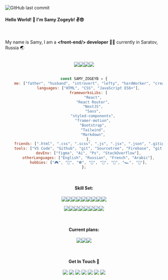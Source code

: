 <p align="center">

![GitHub last commit](https://img.shields.io/github/last-commit/SamyZog/SamyZog?label=Last%20Update&style=for-the-badge)

#### Hello World! :wave: I'm Samy Zogeyb! :v::sunglasses:

<br/>

My name is Samy, I am a **&lt;front-end/&gt; developer** 👨‍💻 currently in Saratov, Russia 🌏

<br/>

<center>
<img src='https://img.shields.io/badge/HTML5-E34F26?style=for-the-badge&logo=html5&logoColor=white'/><img src='https://img.shields.io/badge/CSS3-1572B6?style=for-the-badge&logo=css3&logoColor=white'/><img src='https://img.shields.io/badge/JavaScript-F7DF1E?style=for-the-badge&logo=javascript&logoColor=black'/><img src='https://img.shields.io/badge/ES6+-323330?style=for-the-badge&logo=javascript&logoColor=F7DF1E'/>
<center/>

<br/>

```js
const SAMY_ZOGEYB = {
	me: ["father", "husband", "introvert", "lefty", "hardWorker", "creative"],
	languages: ["HTML", "CSS", "JavaScript ES6+"],
	frameworksLibs: [
		"React",
		"React Router",
		"NextJS",
		"Sass",
		"styled-components",
		"framer-motion",
		"Bootstrap",
		"Tailwind",
		"Markdown",
	],
	friends: [".html", ".css", ".scss", ".js", ".jsx", ".json", ".gitignore", ".md"],
	tools: ["VS Code", "Github", "git", "Sourcetree", "Firebase", "git bash", "NPM", "Webpack", "babel", "PostCSS"],
	devEnv: ["figma", "Ai", "Ps", "StackOverflow"],
	otherLanguages: ["English", "Russian", "French", "Arabic"],
	hobbies: ["🎮", "💪", "⚽", "🎲", "🎨", "🥊", "🏎️", "🍔"],
};
```

<br/>

#### Skill Set:

<img src='https://img.shields.io/badge/React-20232A?style=for-the-badge&logo=react&logoColor=61DAFB'/><img src='https://img.shields.io/badge/React_Router-CA4245?style=for-the-badge&logo=react-router&logoColor=white'/><img src='https://img.shields.io/badge/next.js-000000?style=for-the-badge&logo=nextdotjs&logoColor=white'/><img src='https://img.shields.io/badge/Sass-CC6699?style=for-the-badge&logo=sass&logoColor=white'/><img src='https://img.shields.io/badge/styled--components-DB7093?style=for-the-badge&logo=styled-components&logoColor=white'/><img src='https://img.shields.io/badge/framer--motion-8855ff?style=for-the-badge&logo=framer&logoColor=white'/><img src='https://img.shields.io/badge/Bootstrap-563D7C?style=for-the-badge&logo=bootstrap&logoColor=white'/><img src='https://img.shields.io/badge/Tailwind_CSS-38B2AC?style=for-the-badge&logo=tailwind-css&logoColor=white'/><img src='https://img.shields.io/badge/Markdown-000000?style=for-the-badge&logo=markdown&logoColor=white'/>

<img src='https://img.shields.io/badge/Visual_Studio_Code-0078D4?style=for-the-badge&logo=visual%20studio%20code&logoColor=white'/><img src='https://img.shields.io/badge/Github-000000?style=for-the-badge&logo=github&logoColor=white'/><img src='https://img.shields.io/badge/Git-F05032?style=for-the-badge&logo=git&logoColor=white'/><img src='https://img.shields.io/badge/firebase-ffca28?style=for-the-badge&logo=firebase&logoColor=black'/><img src='https://img.shields.io/badge/npm-DADADA?style=for-the-badge&logo=npm&logoColor=white'/><img src='https://img.shields.io/badge/webpack-2b3a42?style=for-the-badge&logo=webpack&logoColor=white'/><img src='https://img.shields.io/badge/babel-eeda7c?style=for-the-badge&logo=babel&logoColor=white'/><img src='https://img.shields.io/badge/postcss-dd3808?style=for-the-badge&logo=postcss&logoColor=white'/>

<br/>

#### Current plans:

<img src='https://img.shields.io/badge/TypeScript-007ACC?style=for-the-badge&logo=typescript&logoColor=white'/><img src='https://img.shields.io/badge/Jest-C21325?style=for-the-badge&logo=jest&logoColor=white'/><img src='https://img.shields.io/badge/Node.js-339933?style=for-the-badge&logo=nodedotjs&logoColor=white'/>

<br/>

#### Get In Touch 🤙

[<img src='https://img.shields.io/badge/WhatsApp-25D366?style=for-the-badge&logo=whatsapp&logoColor=white'/>](https://wa.me/+79372499836)
[<img src='https://img.shields.io/badge/Instagram-E4405F?style=for-the-badge&logo=instagram&logoColor=white'/>](https://www.instagram.com/samy_zog/)
[<img src='https://img.shields.io/badge/LinkedIn-0077B5?style=for-the-badge&logo=linkedin&logoColor=white'/>](https://www.linkedin.com/in/samyzogeyb/)
[<img src='https://img.shields.io/badge/Stack_Overflow-FE7A16?style=for-the-badge&logo=stack-overflow&logoColor=white'/>](https://stackoverflow.com/users/13417861/samz)
[<img src='https://img.shields.io/badge/Gmail-D14836?style=for-the-badge&logo=gmail&logoColor=white'/>](http://www.gmail.com/)
[<img src='https://img.shields.io/badge/Spotify-1ED760?&style=for-the-badge&logo=spotify&logoColor=white'/>](https://open.spotify.com/user/31uq2x6rsg47nupvqnqif5inaxhq)
[<img src='https://img.shields.io/badge/CodeSandbox-black?&style=for-the-badge&logo=codesandbox&logoColor=white'/>](https://codesandbox.io/u/SamyZog)

</p>
